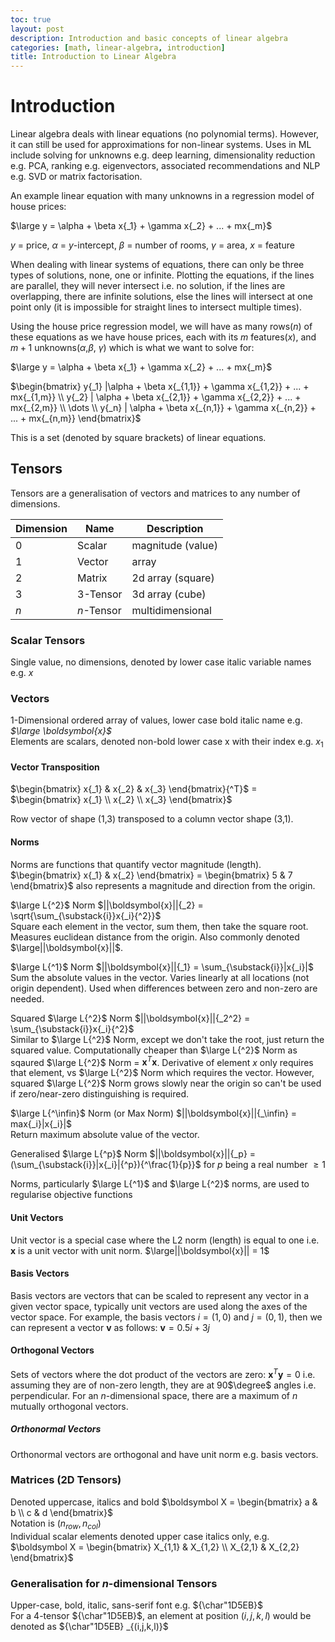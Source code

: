```yaml
---
toc: true
layout: post
description: Introduction and basic concepts of linear algebra
categories: [math, linear-algebra, introduction]
title: Introduction to Linear Algebra
---
```


# Introduction

Linear algebra deals with linear equations (no polynomial terms). However, it can still be used for approximations for non-linear systems. Uses in ML include solving for unknowns e.g. deep learning, dimensionality reduction e.g. PCA, ranking e.g. eigenvectors, associated recommendations and NLP e.g. SVD or matrix factorisation.

An example linear equation with many unknowns in a regression model of house prices:

$\large y = \alpha + \beta x{_1} + \gamma x{_2} + ... + mx{_m}$

$y$ = price, $\alpha$ = $y$-intercept, $\beta$ = number of rooms, $\gamma$ = area, $x$ = feature

When dealing with linear systems of equations, there can only be three types of solutions, none, one or infinite. Plotting the equations, if the lines are parallel, they will never intersect i.e. no solution, if the lines are overlapping, there are infinite solutions, else the lines will intersect at one point only (it is impossible for straight lines to intersect multiple times).

Using the house price regression model, we will have as many rows($n$) of these equations as we have house prices, each with its $m$ features($x$), and $m+1$ unknowns($\alpha$,$\beta$, $\gamma$) which is what we want to solve for:

$\large y = \alpha + \beta x{_1} + \gamma x{_2} + ... + mx{_m}$

$\begin{bmatrix}
 y{_1} |\alpha + \beta x{_{1,1}} + \gamma x{_{1,2}} + ... + mx{_{1,m}} \\
 y{_2} | \alpha + \beta x{_{2,1}} + \gamma x{_{2,2}} + ... + mx{_{2,m}} \\
\dots \\ 
 y{_n} |  \alpha + \beta x{_{n,1}} + \gamma x{_{n,2}} + ... + mx{_{n,m}}
\end{bmatrix}$

This is a set (denoted by square brackets) of linear equations.

## Tensors

Tensors are a generalisation of vectors and matrices to any number of dimensions.

| Dimension | Name       | Description       |
| --------- | ---------- | ----------------- |
| 0         | Scalar     | magnitude (value) |
| 1         | Vector     | array             |
| 2         | Matrix     | 2d array (square) |
| 3         | 3-Tensor   | 3d array (cube)   |
| $n$       | $n$-Tensor | multidimensional  |

### Scalar Tensors

Single value, no dimensions, denoted by lower case italic variable names e.g. $x$

### Vectors

1-Dimensional ordered array of values, lower case bold italic name e.g. _$\large \boldsymbol{x}$_  
Elements are scalars, denoted non-bold lower case x with their index e.g. $x{_1}$

#### Vector Transposition

$\begin{bmatrix}  x{_1} & x{_2} & x{_3} \end{bmatrix}{^T}$ =
$\begin{bmatrix}  
x{_1} \\ 
x{_2} \\ 
x{_3} 
\end{bmatrix}$

Row vector of shape (1,3) transposed to a column vector shape (3,1).

#### Norms

Norms are functions that quantify vector magnitude (length).  
 $\begin{bmatrix}  x{_1} & x{_2} \end{bmatrix} = \begin{bmatrix}  5 & 7 \end{bmatrix}$ also represents a magnitude and direction from the origin.

$\large L{^2}$ Norm $||\boldsymbol{x}||{_2} = \sqrt{\sum_{\substack{i}}x{_i}{^2}}$  
Square each element in the vector, sum them, then take the square root.
Measures euclidean distance from the origin. Also commonly denoted $\large||\boldsymbol{x}||$.

$\large L{^1}$ Norm $||\boldsymbol{x}||{_1} = \sum_{\substack{i}}|x{_i}|$  
Sum the absolute values in the vector. Varies linearly at all locations (not origin dependent).
Used when differences between zero and non-zero are needed.

Squared $\large  L{^2}$ Norm $||\boldsymbol{x}||{_2^2} = \sum_{\substack{i}}x{_i}{^2}$  
Similar to $\large L{^2}$ Norm, except we don't take the root, just return the squared value.
Computationally cheaper than $\large L{^2}$ Norm as sqaured $\large L{^2}$ Norm = $\boldsymbol{x}{^T}\boldsymbol{x}$. Derivative of element $x$ only requires that element, vs $\large L{^2}$ Norm which requires the vector. However, squared $\large  L{^2}$ Norm grows slowly near the origin so can't be used if zero/near-zero distinguishing is required.

$\large L{^\infin}$ Norm (or Max Norm) $||\boldsymbol{x}||{_\infin} = max{_i}|x{_i}|$  
Return maximum absolute value of the vector.

Generalised $\large L{^p}$ Norm $||\boldsymbol{x}||{_p} = (\sum_{\substack{i}}|x{_i}|{^p}){^\frac{1}{p}}$ for $p$ being a real number $\geqslant 1$

Norms, particularly $\large L{^1}$ and $\large L{^2}$ norms, are used to regularise objective functions

#### Unit Vectors

Unit vector is a special case where the L2 norm (length) is equal to one i.e. $\boldsymbol{x}$ is a unit vector with unit norm. $\large||\boldsymbol{x}|| = 1$

#### Basis Vectors

Basis vectors are vectors that can be scaled to represent any vector in a given vector space, typically unit vectors are used along the axes of the vector space. For example, the basis vectors $i = (1,0)$ and $j=(0,1)$, then we can represent a vector $\boldsymbol v$ as follows: $\boldsymbol v = 0.5 i + 3j$

#### Orthogonal Vectors

Sets of vectors where the dot product of the vectors are zero: $\boldsymbol{x}{^T}\boldsymbol{y} = 0$ i.e. assuming they are of non-zero length, they are at 90$\degree$ angles i.e. perpendicular. For an $n$-dimensional space, there are a maximum of $n$ mutually orthogonal vectors.

##### Orthonormal Vectors

Orthonormal vectors are orthogonal and have unit norm e.g. basis vectors.

### Matrices (2D Tensors)

Denoted uppercase, italics and bold
$\boldsymbol X = \begin{bmatrix} a & b \\ c & d \end{bmatrix}$  
Notation is $(n_{row},n_{col})$  
Individual scalar elements denoted upper case italics only, e.g.
$\boldsymbol X = \begin{bmatrix} X_{1,1} & X_{1,2} \\ X_{2,1} & X_{2,2} \end{bmatrix}$

### Generalisation for $n$-dimensional Tensors

Upper-case, bold, italic, sans-serif font e.g. ${\char"1D5EB}$  
For a 4-tensor ${\char"1D5EB}$, an element at position $(i,j,k,l)$ would be denoted as ${\char"1D5EB} _{(i,j,k,l)}$
